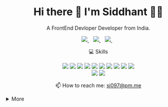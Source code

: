 <h1 align='center'>
  Hi there 👋 I'm Siddhant 👨‍💻
</h1>

<p align='center'>
  A FrontEnd Devloper Developer from India.
</p>



<p align='center'>
 
  <a href="https://www.linkedin.com/in/sidd97/">
    <img src="https://img.shields.io/badge/linkedin-%230077B5.svg?&style=for-the-badge&logo=linkedin&logoColor=white" />
  </a>&nbsp;&nbsp;
  <a href="https://instagram.com/royj97">
    <img src="https://img.shields.io/badge/instagram-%23E4405F.svg?&style=for-the-badge&logo=instagram&logoColor=white" />        
  </a>&nbsp;&nbsp;
  <a href="https://medium.com/@royfs">
    <img src="https://img.shields.io/badge/medium-%2312100E.svg?&style=for-the-badge&logo=medium&logoColor=white" />        
  </a>&nbsp;&nbsp;
  
</p>

<p align='center'>
  💻 Skills<br/><br/>
<img   src="https://img.shields.io/badge/html5%20-%23E34F26.svg?&style=for-the-badge&logo=html5&logoColor=white" />
<img   src="https://img.shields.io/badge/css3%20-%231572B6.svg?&style=for-the-badge&logo=css3&logoColor=white" />
<img   src="https://img.shields.io/badge/sass%20-%23CC6699.svg?&style=for-the-badge&logo=sass&logoColor=white" />
<img   src="https://img.shields.io/badge/javascript-%23F7DF1E.svg?&style=for-the-badge&logo=javascript&logoColor=black" />
<img   src="https://img.shields.io/badge/react%20-%2320232a.svg?&style=for-the-badge&logo=react&logoColor=%2361DAFB" />
<img   src="https://img.shields.io/badge/material%20ui%20-%230081CB.svg?&style=for-the-badge&logo=material-ui&logoColor=white" />
<img   src="https://img.shields.io/badge/redux%20-%23593d88.svg?&style=for-the-badge&logo=redux&logoColor=white" />
<img   src="https://img.shields.io/badge/react_router%20-CA4245.svg?&style=for-the-badge&logo=react-router&logoColor=white" />
<img   src="https://img.shields.io/badge/styled_components%20-DB7093.svg?&style=for-the-badge&logo=styled-components&logoColor=white" />
<img   src="https://img.shields.io/badge/typescript%20-%23007ACC.svg?&style=for-the-badge&logo=typescript&logoColor=white" /><br>
<img   src="https://img.shields.io/badge/github%20-%23181717.svg?&style=for-the-badge&logo=github&logoColor=white" />
<img   src="https://img.shields.io/badge/Bulma%20-%2300D1B2.svg?&style=for-the-badge&logo=Bulma&logoColor=white" />

 </p>

<p align='center'>
  📫 How to reach me: <a href='mailto:sj097@pm.me'>sj097@pm.me</a>
</p>

<details>
  <summary>More</summary>


## Education

- 📖 **Masters of Computer Application**\
📆 2018 - 2020\
📍 **Manipal Institute of Technology** - Manipal, Karnataka, India

## Experience

- 👨‍💻 **ReactJs Devloper**\
📆 11/2020 - Present\
📍 <a href="https://blisky.in/">**Blisky**</a> - Remote

- 👨‍💻 **Full Stack Devloper Intern**\
📆 07/2020 - 10/2020\
📍 **Vidyalai** - Chennai, India

- 👨‍💻 **Front End Developer Intern**\
📆 12/2019 - 06/2020\
📍 **ConfirmTkt** - Bangalore, India


## Operating Systems
<img align="left" src="https://img.shields.io/badge/Ubuntu-E95420?logo=ubuntu&logoColor=white" />
<img align="left" src="https://img.shields.io/badge/Windows-0078D6?logo=windows&logoColor=white" />
<br></br>


## Language
 <img align="center" src="https://img.shields.io/badge/Hindi-Native-Green" />
 <img align="center" src="https://img.shields.io/badge/English-Fluent-Green" />
<!--<img align="right" src="https://img.shields.io/badge/Italian-mother tongue-green?logo=data:image/svg%2bxml;base64,PHN2ZyB4bWxucz0iaHR0cDovL3d3dy53My5vcmcvMjAwMC9zdmciIGlkPSJmbGFnLWljb24tY3NzLWl0IiB2aWV3Qm94PSIwIDAgNjQwIDQ4MCI+DQogIDxnIGZpbGwtcnVsZT0iZXZlbm9kZCIgc3Ryb2tlLXdpZHRoPSIxcHQiPg0KICAgIDxwYXRoIGZpbGw9IiNmZmYiIGQ9Ik0wIDBoNjQwdjQ4MEgweiIvPg0KICAgIDxwYXRoIGZpbGw9IiMwMDkyNDYiIGQ9Ik0wIDBoMjEzLjN2NDgwSDB6Ii8+DQogICAgPHBhdGggZmlsbD0iI2NlMmIzNyIgZD0iTTQyNi43IDBINjQwdjQ4MEg0MjYuN3oiLz4NCiAgPC9nPg0KPC9zdmc+" /> -->



</details>

